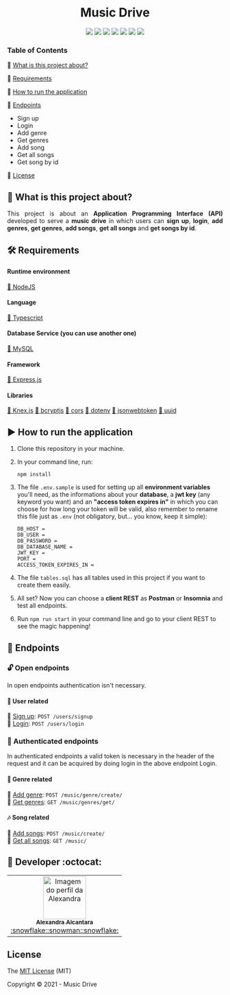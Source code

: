 <h1 align="center">Music Drive</h1>

<p align="center">

  <img src="https://img.shields.io/badge/Node.js-43853D?style=&logo=node-dot-js&logoColor=white" />
  <img src="https://img.shields.io/badge/TypeScript-007ACC?style=&logo=typescript&logoColor=white"/>
  <img src="https://img.shields.io/badge/Express.js-000000?style=&logo=express&logoColor=white" />
  <img src="https://img.shields.io/badge/MySQL-00000F?style=&logo=mysql&logoColor=white" />
  <img src="https://img.shields.io/badge/Amazon_AWS-232F3E?style=&logo=amazon-aws&logoColor=white" />
  <img src="http://img.shields.io/static/v1?label=license&message=MIT&color=blue&style="/>
  <img src="http://img.shields.io/static/v1?label=Status&message=finished&color=green&style="/>

### Table of Contents

:small_blue_diamond: [What is this project about?](#page_with_curl-what-is-this-project-about)

:small_blue_diamond: [Requirements](#hammer_and_wrench-requirements)

:small_blue_diamond: [How to run the application](#arrow_forward-how-to-run-the-application)

:small_blue_diamond: [Endpoints](#triangular_flag_on_post-endpoints)

- Sign up
- Login
- Add genre
- Get genres
- Add song
- Get all songs
- Get song by id

:small_blue_diamond: [License](#license)

## :page_with_curl: What is this project about?

<p align="justify">
  This project is about an <strong>Application Programming Interface (API)</strong> developed to serve a <strong>music drive</strong> in which users can <strong>sign up</strong>, <strong>login</strong>, <strong>add genres</strong>, <strong>get genres</strong>, <strong>add songs</strong>, <strong>get all songs</strong> and <strong>get songs by id</strong>.
</p>

## :hammer_and_wrench: Requirements

#### Runtime environment

<a href="https://nodejs.org/en/">:small_blue_diamond: NodeJS</a>

#### Language

<a href="https://www.typescriptlang.org/
">:small_blue_diamond: Typescript</a>

#### Database Service (you can use another one)

<a href="https://www.mysql.com/">:small_blue_diamond: MySQL</a>

#### Framework

<a href="https://expressjs.com/pt-br/">:small_blue_diamond: Express.js</a>

#### Libraries

<a href="http://knexjs.org/">:small_blue_diamond: Knex.js</a>
<a href="https://www.npmjs.com/package/bcryptjs">:small_blue_diamond: bcryptjs</a>
<a href="https://www.npmjs.com/package/cors">:small_blue_diamond: cors</a>
<a href="https://www.npmjs.com/package/dotenv">:small_blue_diamond: dotenv</a>
<a href="https://www.npmjs.com/package/jsonwebtoken">:small_blue_diamond: jsonwebtoken</a>
<a href="https://www.npmjs.com/package/uuid">:small_blue_diamond: uuid</a>

## :arrow_forward: How to run the application

1.  Clone this repository in your machine.

2.  In your command line, run:

    `npm install`

3.  The file `.env.sample` is used for setting up all **environment variables** you'll need, as the informations about your **database**, a **jwt key** (any keyword you want) and an **"access token expires in"** in which you can choose for how long your token will be valid, also remember to rename this file just as `.env` (not obligatory, but... you know, keep it simple):

        DB_HOST =
        DB_USER =
        DB_PASSWORD =
        DB_DATABASE_NAME =
        JWT_KEY =
        PORT =
        ACCESS_TOKEN_EXPIRES_IN =

4.  The file `tables.sql` has all tables used in this project if you want to create them easily.

5.  All set? Now you can choose a **client REST** as **Postman** or **Insomnia** and test all endpoints.

6.  Run `npm run start` in your command line and go to your client REST to see the magic happening!

## :triangular_flag_on_post: Endpoints

### :unlock: Open endpoints

In open endpoints authentication isn't necessary.

#### :metal: User related

:small_blue_diamond: [Sign up](apidocs/responses_examples/user/sign_up.md): `POST /users/signup`<br>
:small_blue_diamond: [Login](apidocs/responses_examples/user/login.md): `POST /users/login`

### :closed_lock_with_key: Authenticated endpoints

In authenticated endpoints a valid token is necessary in the header of the request and it can be acquired by doing login in the above endpoint Login.

#### 👯 Genre related

:small_blue_diamond: [Add genre](apidocs/responses_examples/genre/add_genre.md): `POST /music/genre/create/`<br>
:small_blue_diamond: [Get genres](apidocs/responses_examples/genre/get_genres.md): `GET /music/genres/get/`<br>

#### 🎶 Song related

:small_blue_diamond: [Add songs](apidocs/responses_examples/song/add_song.md): `POST /music/create/`<br>
:small_blue_diamond: [Get all songs](apidocs/responses_examples/song/get_all_songs.md): `GET /music/`<br>

## :rocket: Developer :octocat:

<table>
  <tr>
    <td align="center"><a href="https://github.com/alexa2me">
    <img src="https://avatars.githubusercontent.com/u/63327969?s=460&v=4" width="100px" alt="Imagem do perfil da Alexandra"/>
    <br />
    <sub><b>Alexandra Alcantara</b></sub><br />:snowflake::snowman::snowflake:</td>
</table>

## License

The [MIT License](https://choosealicense.com/licenses/mit/) (MIT)

Copyright :copyright: 2021 - Music Drive
